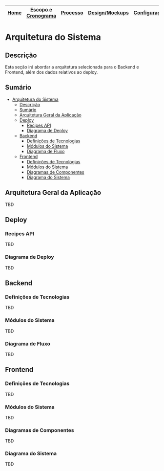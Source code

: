| [Home](home) | [Escopo e Cronograma](escopo) | [Processo](processo) | [Design/Mockups](design_mockups) | [Configuração](configuracao) | [**Arquitetura**](arquitetura) | [Código](codigo) | [BD](banco_dados) | [Qualidade](qualidade) | [Utilização](utilizacao) | [Instalação](instalação)
| :----------: | :---------------------------: | :------------------: | :--------------: | :--------------------------: | :----------------------------: | :--------------: | :---------------: | :--------------------: | :----------------------: | :--------------------------: |

# Arquitetura do Sistema

## Descrição

Esta seção irá abordar a arquitetura selecionada para o Backend e Frontend, além dos dados relativos ao deploy.

## Sumário

- [Arquitetura do Sistema](#arquitetura-do-sistema)
  - [Descrição](#descrição)
  - [Sumário](#sumário)
  - [Arquitetura Geral da Aplicação](#arquitetura-geral-da-aplicação)
  - [Deploy](#deploy)
    - [Recipes API](#recipes-api)
    - [Diagrama de Deploy](#diagrama-de-deploy)
  - [Backend](#backend)
    - [Definições de Tecnologias](#back-end-def-tec)
    - [Módulos do Sistema](#back-end-mods-sis)
    - [Diagrama de Fluxo](#diagrama-de-fluxo)
  - [Frontend](#frontend)
    - [Definições de Tecnologias](#front-end-def-tec)
    - [Módulos do Sistema](#front-end-mods-sis)
    - [Diagramas de Componentes](#diagramas-de-componentes)
    - [Diagrama do Sistema](#diagrama-do-sistema)

## Arquitetura Geral da Aplicação

TBD

## Deploy

### Recipes API

TBD

### Diagrama de Deploy

TBD

## Backend

<h3 id="back-end-def-tec">Definições de Tecnologias</h3>

TBD

<h3 id="back-end-mods-sis">Módulos do Sistema</h3>

TBD

### Diagrama de Fluxo

TBD

## Frontend

<h3 id="front-end-def-tec">Definições de Tecnologias</h3>

TBD

<h3 id="front-end-mods-sis">Módulos do Sistema</h3>

TBD

### Diagramas de Componentes

TBD

### Diagrama do Sistema

TBD
